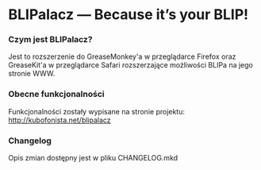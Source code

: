# BLIPalacz — Because it’s your BLIP!

### Czym jest BLIPalacz?

Jest to rozszerzenie do GreaseMonkey'a w przeglądarce Firefox oraz GreaseKit'a w przeglądarce Safari rozszerzające możliwości BLIPa na jego stronie WWW.

### Obecne funkcjonalności

Funkcjonalności zostały wypisane na stronie projektu: http://kubofonista.net/blipalacz

### Changelog

Opis zmian dostępny jest w pliku CHANGELOG.mkd
